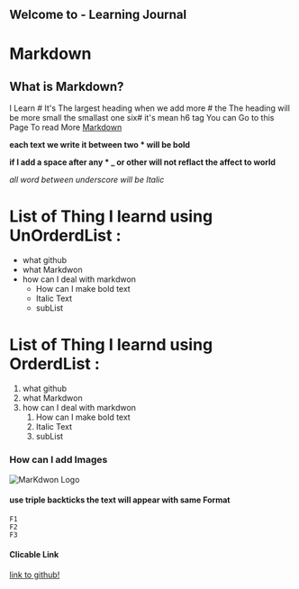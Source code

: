 ## Welcome to - Learning Journal
# Markdown
## What is Markdown?
 I Learn # It's The largest heading  when we add more # the The heading will be more small the smallast one six# it's mean h6 tag
 You can Go to this Page To read More [Markdown](https://guides.github.com/features/mastering-markdown/)
 
 **each text we write it between two * will be bold**
 
**if I add a space after any * _ or other will not reflact the affect  to world**

_all word between underscore will be Italic_

# List of Thing I learnd using UnOrderdList :
* what github
* what Markdwon
* how can I deal with markdwon
    * How can I make bold text
    * Italic Text
    * subList
    
 # List of Thing I learnd using OrderdList :
1. what github
2. what Markdwon
3. how can I deal with markdwon
    1. How can I make bold text
    2. Italic Text
    3. subList


### How can I  add Images 
![MarKdwon Logo](https://cdn0.iconfinder.com/data/icons/octicons/1024/markdown-512.png)

#### use triple backticks the text will appear with same Format
```
F1
F2
F3
```
#### Clicable Link

[link to github!](https://github.com/)


